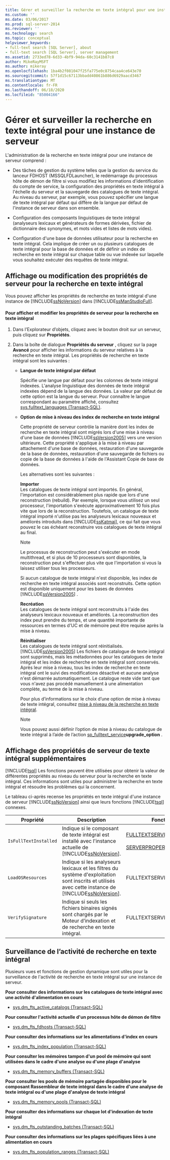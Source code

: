 ```yaml
---
title: Gérer et surveiller la recherche en texte intégral pour une instance de serveur | Microsoft Docs
ms.custom: ''
ms.date: 03/06/2017
ms.prod: sql-server-2014
ms.reviewer: ''
ms.technology: search
ms.topic: conceptual
helpviewer_keywords:
- full-text search [SQL Server], about
- full-text search [SQL Server], server management
ms.assetid: 2733ed78-6d33-4bf9-94da-60c3141b87c8
author: MikeRayMSFT
ms.author: mikeray
ms.openlocfilehash: 1ba4b2f081047f25fa775e0c8754caa4ce643e70
ms.sourcegitcommit: 57f1d15c67113bbadd40861b886d6929aacd3467
ms.translationtype: MT
ms.contentlocale: fr-FR
ms.lasthandoff: 06/18/2020
ms.locfileid: "85004166"
---
```

# <a name="manage-and-monitor-full-text-search-for-a-server-instance"></a>Gérer et surveiller la recherche en texte intégral pour une instance de serveur
  L'administration de la recherche en texte intégral pour une instance de serveur comprend :  
  
-   Des tâches de gestion du système telles que la gestion du service du lanceur FDHOST (MSSQLFDLauncher), le redémarrage du processus hôte de démon de filtre si vous modifiez les informations d'identification du compte de service, la configuration des propriétés en texte intégral à l'échelle du serveur et la sauvegarde des catalogues de texte intégral. Au niveau du serveur, par exemple, vous pouvez spécifier une langue de texte intégral par défaut qui diffère de la langue par défaut de l'instance de serveur dans son ensemble.  
  
-   Configuration des composants linguistiques de texte intégral (analyseurs lexicaux et générateurs de formes dérivées, fichier de dictionnaire des synonymes, et mots vides et listes de mots vides).  
  
-   Configuration d'une base de données utilisateur pour la recherche en texte intégral. Cela implique de créer un ou plusieurs catalogues de texte intégral pour la base de données et de définir un index de recherche en texte intégral sur chaque table ou vue indexée sur laquelle vous souhaitez exécuter des requêtes de texte intégral.  
  
##  <a name="viewing-or-changing-server-properties-for-full-text-search"></a><a name="props"></a> Affichage ou modification des propriétés de serveur pour la recherche en texte intégral  
 Vous pouvez afficher les propriétés de recherche en texte intégral d'une instance de [!INCLUDE[ssNoVersion](../../includes/ssnoversion-md.md)] dans [!INCLUDE[ssManStudioFull](../../includes/ssmanstudiofull-md.md)].  
  
#### <a name="to-view-and-change-server-properties-for-full-text-search"></a>Pour afficher et modifier les propriétés de serveur pour la recherche en texte intégral  
  
1.  Dans l’Explorateur d’objets, cliquez avec le bouton droit sur un serveur, puis cliquez sur **Propriétés**.  
  
2.  Dans la boîte de dialogue **Propriétés du serveur** , cliquez sur la page **Avancé** pour afficher les informations du serveur relatives à la recherche en texte intégral. Les propriétés de recherche en texte intégral sont les suivantes :  
  
    -   **Langue de texte intégral par défaut**  
  
         Spécifie une langue par défaut pour les colonnes de texte intégral indexées. L'analyse linguistique des données de texte intégral indexées dépend de la langue des données. La valeur par défaut de cette option est la langue du serveur. Pour connaître le langue correspondant au paramètre affiché, consultez [sys.fulltext_languages &#40;Transact-SQL&#41;](/sql/relational-databases/system-catalog-views/sys-fulltext-languages-transact-sql).  
  
    -   **Option de mise à niveau des index de recherche en texte intégral**  
  
         Cette propriété de serveur contrôle la manière dont les index de recherche en texte intégral sont migrés lors d'une mise à niveau d'une base de données [!INCLUDE[ssVersion2005](../../../includes/ssversion2005-md.md)] vers une version ultérieure. Cette propriété s'applique à la mise à niveau par attachement d'une base de données, restauration d'une sauvegarde de la base de données, restauration d'une sauvegarde de fichiers ou copie de la base de données à l'aide de l'Assistant Copie de base de données.  
  
         Les alternatives sont les suivantes :  
  
         **Importer**  
         Les catalogues de texte intégral sont importés. En général, l'importation est considérablement plus rapide que lors d'une reconstruction (rebuild). Par exemple, lorsque vous utilisez un seul processeur, l'importation s'exécute approximativement 10 fois plus vite que lors de la reconstruction. Toutefois, un catalogue de texte intégral importé n'utilise pas les analyseurs lexicaux nouveaux et améliorés introduits dans [!INCLUDE[ssKatmai](../../includes/sskatmai-md.md)], ce qui fait que vous pouvez le cas échéant reconstruire vos catalogues de texte intégral au final.  
  
        > [!NOTE]  
        >  Le processus de reconstruction peut s'exécuter en mode multithread, et si plus de 10 processeurs sont disponibles, la reconstruction peut s'effectuer plus vite que l'importation si vous la laissez utiliser tous les processeurs.  
  
         Si aucun catalogue de texte intégral n'est disponible, les index de recherche en texte intégral associés sont reconstruits. Cette option est disponible uniquement pour les bases de données [!INCLUDE[ssVersion2005](../../../includes/ssversion2005-md.md)] .  
  
         **Recréation**  
         Les catalogues de texte intégral sont reconstruits à l'aide des analyseurs lexicaux nouveaux et améliorés. La reconstruction des index peut prendre du temps, et une quantité importante de ressources en termes d'UC et de mémoire peut être requise après la mise à niveau.  
  
         **Réinitialiser**  
         Les catalogues de texte intégral sont réinitialisés. [!INCLUDE[ssVersion2005](../../includes/ssversion2005-md.md)] Les fichiers de catalogue de texte intégral sont supprimés, mais les métadonnées pour les catalogues de texte intégral et les index de recherche en texte intégral sont conservés. Après leur mise à niveau, tous les index de recherche en texte intégral ont le suivi des modifications désactivé et aucune analyse n'est démarrée automatiquement. Le catalogue reste vide tant que vous n'avez pas procédé manuellement à une alimentation complète, au terme de la mise à niveau.  
  
         Pour plus d’informations sur le choix d’une option de mise à niveau de texte intégral, consultez [mise à niveau de la recherche en texte intégral](upgrade-full-text-search.md).  
  
        > [!NOTE]  
        >  Vous pouvez aussi définir l’option de mise à niveau du catalogue de texte intégral à l’aide de l’action [sp_fulltext_service](/sql/relational-databases/system-stored-procedures/sp-fulltext-service-transact-sql)**upgrade_option** .  
  
##  <a name="viewing-additional-full-text-server-properties"></a><a name="metadata"></a> Affichage des propriétés de serveur de texte intégral supplémentaires  
 [!INCLUDE[tsql](../../../includes/tsql-md.md)] Les fonctions peuvent être utilisées pour obtenir la valeur de différentes propriétés au niveau du serveur pour la recherche en texte intégral. Ces informations sont utiles pour administrer la recherche en texte intégral et résoudre les problèmes qui la concernent.  
  
 Le tableau ci-après recense les propriétés en texte intégral d'une instance de serveur [!INCLUDE[ssNoVersion](../../includes/ssnoversion-md.md)] ainsi que leurs fonctions [!INCLUDE[tsql](../../../includes/tsql-md.md)] connexes.  
  
|Propriété|Description|Fonction|  
|--------------|-----------------|--------------|  
|`IsFullTextInstalled`|Indique si le composant de texte intégral est installé avec l'instance actuelle de [!INCLUDE[ssNoVersion](../../includes/ssnoversion-md.md)].|[FULLTEXTSERVICEPROPERTY](/sql/t-sql/functions/fulltextserviceproperty-transact-sql)<br /><br /> [SERVERPROPERTY](/sql/t-sql/functions/serverproperty-transact-sql)|  
|`LoadOSResources`|Indique si les analyseurs lexicaux et les filtres du système d'exploitation sont inscrits et utilisés avec cette instance de [!INCLUDE[ssNoVersion](../../includes/ssnoversion-md.md)].|FULLTEXTSERVICEPROPERTY|  
|`VerifySignature`|Indique si seuls les fichiers binaires signés sont chargés par le Moteur d’indexation et de recherche en texte intégral.|FULLTEXTSERVICEPROPERTY|  
  
##  <a name="monitoring-full-text-search-activity"></a><a name="monitor"></a>Surveillance de l’activité de recherche en texte intégral  
 Plusieurs vues et fonctions de gestion dynamique sont utiles pour la surveillance de l'activité de recherche en texte intégral sur une instance de serveur.  
  
 **Pour consulter des informations sur les catalogues de texte intégral avec une activité d'alimentation en cours**  
  
-   [sys.dm_fts_active_catalogs &#40;Transact-SQL&#41;](/sql/relational-databases/system-dynamic-management-views/sys-dm-fts-active-catalogs-transact-sql)  
  
 **Pour consulter l'activité actuelle d'un processus hôte de démon de filtre**  
  
-   [sys.dm_fts_fdhosts &#40;Transact-SQL&#41;](/sql/relational-databases/system-dynamic-management-views/sys-dm-fts-fdhosts-transact-sql)  
  
 **Pour consulter des informations sur les alimentations d'index en cours**  
  
-   [sys.dm_fts_index_population &#40;Transact-SQL&#41;](/sql/relational-databases/system-dynamic-management-views/sys-dm-fts-index-population-transact-sql)  
  
 **Pour consulter les mémoires tampon d'un pool de mémoire qui sont utilisées dans le cadre d'une analyse ou d'une plage d'analyse**  
  
-   [sys.dm_fts_memory_buffers &#40;Transact-SQL&#41;](/sql/relational-databases/system-dynamic-management-views/sys-dm-fts-memory-buffers-transact-sql)  
  
 **Pour consulter les pools de mémoire partagée disponibles pour le composant Rassembleur de texte intégral dans le cadre d'une analyse de texte intégral ou d'une plage d'analyse de texte intégral**  
  
-   [sys.dm_fts_memory_pools &#40;Transact-SQL&#41;](/sql/relational-databases/system-dynamic-management-views/sys-dm-fts-memory-pools-transact-sql)  
  
 **Pour consulter des informations sur chaque lot d'indexation de texte intégral**  
  
-   [sys.dm_fts_outstanding_batches &#40;Transact-SQL&#41;](/sql/relational-databases/system-dynamic-management-views/sys-dm-fts-outstanding-batches-transact-sql)  
  
 **Pour consulter des informations sur les plages spécifiques liées à une alimentation en cours**  
  
-   [sys.dm_fts_population_ranges &#40;Transact-SQL&#41;](/sql/relational-databases/system-dynamic-management-views/sys-dm-fts-population-ranges-transact-sql)  
  
  
